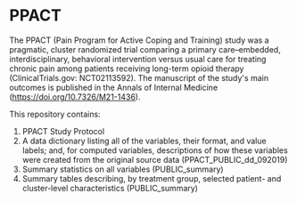 # PPACT
The PPACT (Pain Program for Active Coping and Training) study was a pragmatic, cluster randomized trial comparing a primary care–embedded, interdisciplinary, behavioral intervention versus usual care for treating chronic pain among patients receiving long-term opioid therapy (ClinicalTrials.gov: NCT02113592). The manuscript of the study's main outcomes is published in the Annals of Internal Medicine (https://doi.org/10.7326/M21-1436). 

This repository contains: 
1) PPACT Study Protocol
2) A data dictionary listing all of the variables, their format, and value labels; and, for computed variables, descriptions of how these variables were created from the original source data (PPACT_PUBLIC_dd_092019) 
3) Summary statistics on all variables (PUBLIC_summary)
4) Summary tables describing, by treatment group, selected patient- and cluster-level characteristics (PUBLIC_summary)
